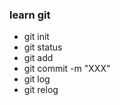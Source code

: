 ### learn git

- git init
- git status
- git add <file>
- git commit -m "XXX"
- git log
- git relog
